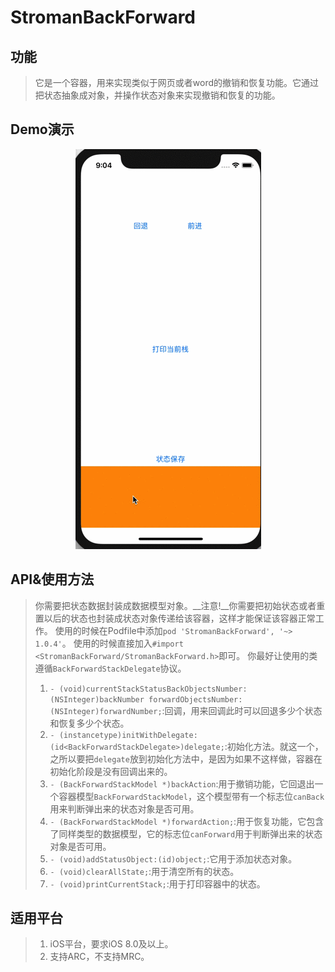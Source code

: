 # StromanBackForward

## 功能
>它是一个容器，用来实现类似于网页或者word的撤销和恢复功能。它通过把状态抽象成对象，并操作状态对象来实现撤销和恢复的功能。

## Demo演示
<p align="center" >
<img src="/images/demo.gif" alt="演示" title="演示">
</p>

## API&使用方法
>你需要把状态数据封装成数据模型对象。__注意!__你需要把初始状态或者重置以后的状态也封装成状态对象传递给该容器，这样才能保证该容器正常工作。
>使用的时候在Podfile中添加`pod 'StromanBackForward', '~> 1.0.4'`。
>使用的时候直接加入`#import <StromanBackForward/StromanBackForward.h>`即可。
>你最好让使用的类遵循`BackForwardStackDelegate`协议。
>1. `- (void)currentStackStatusBackObjectsNumber:(NSInteger)backNumber forwardObjectsNumber:(NSInteger)forwardNumber;`:回调，用来回调此时可以回退多少个状态和恢复多少个状态。
>2. `- (instancetype)initWithDelegate:(id<BackForwardStackDelegate>)delegate;`:初始化方法。就这一个，之所以要把`delegate`放到初始化方法中，是因为如果不这样做，容器在初始化阶段是没有回调出来的。
>3. `- (BackForwardStackModel *)backAction`:用于撤销功能，它回退出一个容器模型`BackForwardStackModel`，这个模型带有一个标志位`canBack`用来判断弹出来的状态对象是否可用。
>4. `- (BackForwardStackModel *)forwardAction;`:用于恢复功能，它包含了同样类型的数据模型，它的标志位`canForward`用于判断弹出来的状态对象是否可用。
>5. `- (void)addStatusObject:(id)object;`:它用于添加状态对象。
>6. `- (void)clearAllState;`:用于清空所有的状态。
>7. `- (void)printCurrentStack;`:用于打印容器中的状态。

## 适用平台
>1. iOS平台，要求iOS 8.0及以上。
>2. 支持ARC，不支持MRC。
